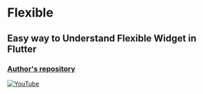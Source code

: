 # Flexible
## Easy way to Understand Flexible Widget in Flutter
### [Author's repository](https://github.com/TheTechDesigner/Flexible)

[![YouTube](https://img.youtube.com/vi/TNxM3HbkrFg/0.jpg)](https://youtu.be/TNxM3HbkrFg "Easy way to Understand Flexible Widget in Flutter")
